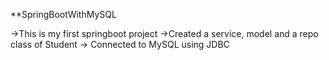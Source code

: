 **SpringBootWithMySQL

->This is my first springboot project
->Created a service, model and a repo class of Student
-> Connected to MySQL using JDBC

